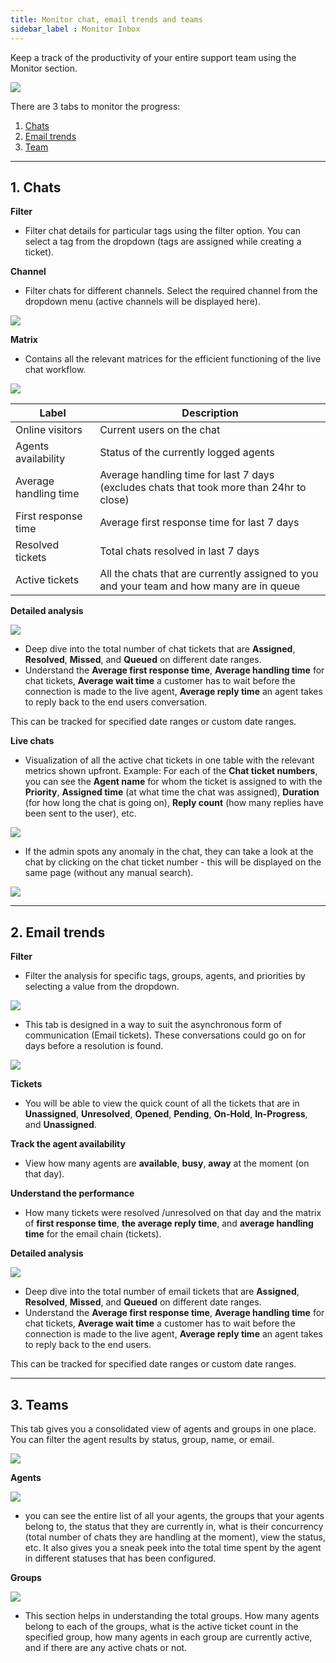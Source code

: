 ```yaml
---
title: Monitor chat, email trends and teams
sidebar_label : Monitor Inbox
---
```




Keep a track of the productivity of your entire support team using the Monitor section.

![](https://i.imgur.com/z3h17gR.png)


There are 3 tabs to monitor the progress:
1. [Chats](#chats)
2. [Email trends](#email)
3. [Team](#team)

---

## <a name="chats"></a> 1. Chats

**Filter**

- Filter chat details for particular tags using the filter option. You can select a tag from the dropdown (tags are assigned while creating a ticket).

**Channel**

- Filter chats for different channels. Select the required channel from the dropdown menu (active channels will be displayed here). 

![](https://i.imgur.com/rUNl6DY.png)


**Matrix**

- Contains all the relevant matrices for the efficient functioning of the live chat workflow. 

![](https://i.imgur.com/EPhHqwf.png)


| Label | Description |
| -------- | -------- |
| Online visitors     | Current users on the chat     |
|Agents availability| Status of the currently logged agents|
|Average handling time|Average handling time for last 7 days (excludes chats that took more than 24hr to close)|
|First response time|Average first response time for last 7 days|
|Resolved tickets|Total chats resolved in last 7 days|
|Active tickets|All the chats that are currently assigned to you and your team and how many are in queue|


**Detailed analysis**

![](https://i.imgur.com/4WHYeIf.png)


- Deep dive into the total number of chat tickets that are **Assigned**, **Resolved**, **Missed**, and **Queued** on different date ranges.
- Understand the **Average first response time**, **Average handling time** for chat tickets, **Average wait time** a customer has to wait before the connection is made to the live agent, **Average reply time** an agent takes to reply back to the end users conversation. 

This can be tracked for specified date ranges or custom date ranges. 

**Live chats**

- Visualization of all the active chat tickets in one table with the relevant metrics shown upfront. 
Example: For each of the **Chat ticket numbers**, you can see the **Agent name** for whom the ticket is assigned to with the **Priority**, **Assigned time** (at what time the chat was assigned), **Duration** (for how long the chat is going on), **Reply count** (how many replies have been sent to the user), etc.

![](https://i.imgur.com/v2CZiCr.png)


- If the admin spots any anomaly in the chat, they can take a look at the chat by clicking on the chat ticket number - this will be displayed on the same page (without any manual search). 

![](https://i.imgur.com/K6B5gnd.png)

---

## <a name="email"></a> 2. Email trends 

**Filter**

- Filter the analysis for specific tags, groups, agents, and priorities by selecting a value from the dropdown.


![](https://i.imgur.com/LO2TQQg.png)

 
- This tab is designed in a way to suit the asynchronous form of communication (Email tickets). These conversations could go on for days before a resolution is found. 

![](https://i.imgur.com/spI6S1x.png)

**Tickets**

- You will be able to view the quick count of all the tickets that are in **Unassigned**, **Unresolved**, **Opened**, **Pending**, **On-Hold**, **In-Progress**, and **Unassigned**. 

**Track the agent availability** 

- View how many agents are **available**, **busy**, **away** at the moment (on that day). 

**Understand the performance** 

- How many tickets were resolved /unresolved on that day and the matrix of **first response time**, **the average reply time**, and **average handling time** for the email chain (tickets).

**Detailed analysis**

![](https://i.imgur.com/HW9QJRC.png)


- Deep dive into the total number of email tickets that are **Assigned**, **Resolved**, **Missed**, and **Queued** on different date ranges.
- Understand the **Average first response time**, **Average handling time** for chat tickets, **Average wait time** a customer has to wait before the connection is made to the live agent, **Average reply time** an agent takes to reply back to the end users. 

This can be tracked for specified date ranges or custom date ranges. 

---


## <a name="team"></a> 3. Teams 

This tab gives you a consolidated view of agents and groups in one place. 
You can filter the agent results by status, group, name, or email.

![](https://i.imgur.com/vrcncBR.png)

**Agents** 

![](https://i.imgur.com/waZZ4Jv.png)

- you can see the entire list of all your agents, the groups that your agents belong to, the status that they are currently in, what is their concurrency (total number of chats they are handling at the moment), view the status, etc. It also gives you a sneak peek into the total time spent by the agent in different statuses that has been configured. 

**Groups** 

![](https://i.imgur.com/gWvnWgE.png)

- This section helps in understanding the total groups. How many agents belong to each of the groups, what is the active ticket count in the specified group, how many agents in each group are currently active, and if there are any active chats or not. 


